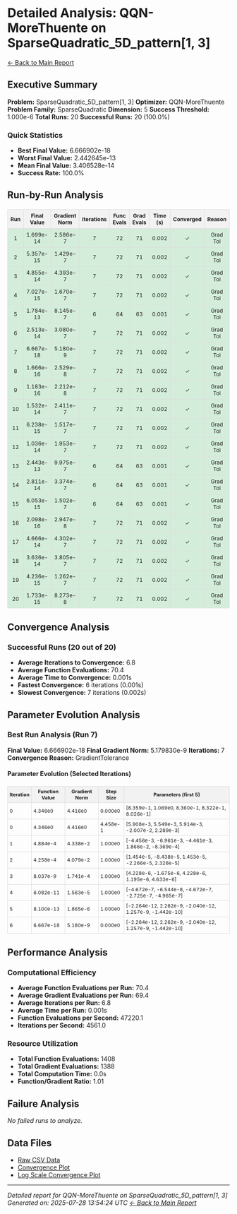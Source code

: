 # Detailed Analysis: QQN-MoreThuente on SparseQuadratic_5D_pattern[1, 3]
[← Back to Main Report](benchmark_report.md)
## Executive Summary
**Problem:** SparseQuadratic_5D_pattern[1, 3]
**Optimizer:** QQN-MoreThuente
**Problem Family:** SparseQuadratic
**Dimension:** 5
**Success Threshold:** 1.000e-6
**Total Runs:** 20
**Successful Runs:** 20 (100.0%)

### Quick Statistics
* **Best Final Value:** 6.666902e-18
* **Worst Final Value:** 2.442645e-13
* **Mean Final Value:** 3.406528e-14
* **Success Rate:** 100.0%


## Run-by-Run Analysis
<table style="border-collapse: collapse; width: 100%; margin: 20px 0; font-size: 12px;">
<tr style="background-color: #f2f2f2;">
<th style="border: 1px solid #ddd; padding: 6px; text-align: center;">Run</th>
<th style="border: 1px solid #ddd; padding: 6px; text-align: center;">Final Value</th>
<th style="border: 1px solid #ddd; padding: 6px; text-align: center;">Gradient Norm</th>
<th style="border: 1px solid #ddd; padding: 6px; text-align: center;">Iterations</th>
<th style="border: 1px solid #ddd; padding: 6px; text-align: center;">Func Evals</th>
<th style="border: 1px solid #ddd; padding: 6px; text-align: center;">Grad Evals</th>
<th style="border: 1px solid #ddd; padding: 6px; text-align: center;">Time (s)</th>
<th style="border: 1px solid #ddd; padding: 6px; text-align: center;">Converged</th>
<th style="border: 1px solid #ddd; padding: 6px; text-align: center;">Reason</th>
</tr>
<tr style="background-color: #d4edda;">
<td style="border: 1px solid #ddd; padding: 6px; text-align: center;">1</td>
<td style="border: 1px solid #ddd; padding: 6px; text-align: center;">1.699e-14</td>
<td style="border: 1px solid #ddd; padding: 6px; text-align: center;">2.586e-7</td>
<td style="border: 1px solid #ddd; padding: 6px; text-align: center;">7</td>
<td style="border: 1px solid #ddd; padding: 6px; text-align: center;">72</td>
<td style="border: 1px solid #ddd; padding: 6px; text-align: center;">71</td>
<td style="border: 1px solid #ddd; padding: 6px; text-align: center;">0.002</td>
<td style="border: 1px solid #ddd; padding: 6px; text-align: center;">✓</td>
<td style="border: 1px solid #ddd; padding: 6px; text-align: center;">Grad Tol</td>
</tr>
<tr style="background-color: #d4edda;">
<td style="border: 1px solid #ddd; padding: 6px; text-align: center;">2</td>
<td style="border: 1px solid #ddd; padding: 6px; text-align: center;">5.357e-15</td>
<td style="border: 1px solid #ddd; padding: 6px; text-align: center;">1.429e-7</td>
<td style="border: 1px solid #ddd; padding: 6px; text-align: center;">7</td>
<td style="border: 1px solid #ddd; padding: 6px; text-align: center;">72</td>
<td style="border: 1px solid #ddd; padding: 6px; text-align: center;">71</td>
<td style="border: 1px solid #ddd; padding: 6px; text-align: center;">0.002</td>
<td style="border: 1px solid #ddd; padding: 6px; text-align: center;">✓</td>
<td style="border: 1px solid #ddd; padding: 6px; text-align: center;">Grad Tol</td>
</tr>
<tr style="background-color: #d4edda;">
<td style="border: 1px solid #ddd; padding: 6px; text-align: center;">3</td>
<td style="border: 1px solid #ddd; padding: 6px; text-align: center;">4.855e-14</td>
<td style="border: 1px solid #ddd; padding: 6px; text-align: center;">4.393e-7</td>
<td style="border: 1px solid #ddd; padding: 6px; text-align: center;">7</td>
<td style="border: 1px solid #ddd; padding: 6px; text-align: center;">72</td>
<td style="border: 1px solid #ddd; padding: 6px; text-align: center;">71</td>
<td style="border: 1px solid #ddd; padding: 6px; text-align: center;">0.002</td>
<td style="border: 1px solid #ddd; padding: 6px; text-align: center;">✓</td>
<td style="border: 1px solid #ddd; padding: 6px; text-align: center;">Grad Tol</td>
</tr>
<tr style="background-color: #d4edda;">
<td style="border: 1px solid #ddd; padding: 6px; text-align: center;">4</td>
<td style="border: 1px solid #ddd; padding: 6px; text-align: center;">7.027e-15</td>
<td style="border: 1px solid #ddd; padding: 6px; text-align: center;">1.670e-7</td>
<td style="border: 1px solid #ddd; padding: 6px; text-align: center;">7</td>
<td style="border: 1px solid #ddd; padding: 6px; text-align: center;">72</td>
<td style="border: 1px solid #ddd; padding: 6px; text-align: center;">71</td>
<td style="border: 1px solid #ddd; padding: 6px; text-align: center;">0.002</td>
<td style="border: 1px solid #ddd; padding: 6px; text-align: center;">✓</td>
<td style="border: 1px solid #ddd; padding: 6px; text-align: center;">Grad Tol</td>
</tr>
<tr style="background-color: #d4edda;">
<td style="border: 1px solid #ddd; padding: 6px; text-align: center;">5</td>
<td style="border: 1px solid #ddd; padding: 6px; text-align: center;">1.784e-13</td>
<td style="border: 1px solid #ddd; padding: 6px; text-align: center;">8.145e-7</td>
<td style="border: 1px solid #ddd; padding: 6px; text-align: center;">6</td>
<td style="border: 1px solid #ddd; padding: 6px; text-align: center;">64</td>
<td style="border: 1px solid #ddd; padding: 6px; text-align: center;">63</td>
<td style="border: 1px solid #ddd; padding: 6px; text-align: center;">0.001</td>
<td style="border: 1px solid #ddd; padding: 6px; text-align: center;">✓</td>
<td style="border: 1px solid #ddd; padding: 6px; text-align: center;">Grad Tol</td>
</tr>
<tr style="background-color: #d4edda;">
<td style="border: 1px solid #ddd; padding: 6px; text-align: center;">6</td>
<td style="border: 1px solid #ddd; padding: 6px; text-align: center;">2.513e-14</td>
<td style="border: 1px solid #ddd; padding: 6px; text-align: center;">3.080e-7</td>
<td style="border: 1px solid #ddd; padding: 6px; text-align: center;">7</td>
<td style="border: 1px solid #ddd; padding: 6px; text-align: center;">72</td>
<td style="border: 1px solid #ddd; padding: 6px; text-align: center;">71</td>
<td style="border: 1px solid #ddd; padding: 6px; text-align: center;">0.002</td>
<td style="border: 1px solid #ddd; padding: 6px; text-align: center;">✓</td>
<td style="border: 1px solid #ddd; padding: 6px; text-align: center;">Grad Tol</td>
</tr>
<tr style="background-color: #d4edda;">
<td style="border: 1px solid #ddd; padding: 6px; text-align: center;">7</td>
<td style="border: 1px solid #ddd; padding: 6px; text-align: center;">6.667e-18</td>
<td style="border: 1px solid #ddd; padding: 6px; text-align: center;">5.180e-9</td>
<td style="border: 1px solid #ddd; padding: 6px; text-align: center;">7</td>
<td style="border: 1px solid #ddd; padding: 6px; text-align: center;">72</td>
<td style="border: 1px solid #ddd; padding: 6px; text-align: center;">71</td>
<td style="border: 1px solid #ddd; padding: 6px; text-align: center;">0.002</td>
<td style="border: 1px solid #ddd; padding: 6px; text-align: center;">✓</td>
<td style="border: 1px solid #ddd; padding: 6px; text-align: center;">Grad Tol</td>
</tr>
<tr style="background-color: #d4edda;">
<td style="border: 1px solid #ddd; padding: 6px; text-align: center;">8</td>
<td style="border: 1px solid #ddd; padding: 6px; text-align: center;">1.666e-16</td>
<td style="border: 1px solid #ddd; padding: 6px; text-align: center;">2.529e-8</td>
<td style="border: 1px solid #ddd; padding: 6px; text-align: center;">7</td>
<td style="border: 1px solid #ddd; padding: 6px; text-align: center;">72</td>
<td style="border: 1px solid #ddd; padding: 6px; text-align: center;">71</td>
<td style="border: 1px solid #ddd; padding: 6px; text-align: center;">0.002</td>
<td style="border: 1px solid #ddd; padding: 6px; text-align: center;">✓</td>
<td style="border: 1px solid #ddd; padding: 6px; text-align: center;">Grad Tol</td>
</tr>
<tr style="background-color: #d4edda;">
<td style="border: 1px solid #ddd; padding: 6px; text-align: center;">9</td>
<td style="border: 1px solid #ddd; padding: 6px; text-align: center;">1.183e-16</td>
<td style="border: 1px solid #ddd; padding: 6px; text-align: center;">2.212e-8</td>
<td style="border: 1px solid #ddd; padding: 6px; text-align: center;">7</td>
<td style="border: 1px solid #ddd; padding: 6px; text-align: center;">72</td>
<td style="border: 1px solid #ddd; padding: 6px; text-align: center;">71</td>
<td style="border: 1px solid #ddd; padding: 6px; text-align: center;">0.002</td>
<td style="border: 1px solid #ddd; padding: 6px; text-align: center;">✓</td>
<td style="border: 1px solid #ddd; padding: 6px; text-align: center;">Grad Tol</td>
</tr>
<tr style="background-color: #d4edda;">
<td style="border: 1px solid #ddd; padding: 6px; text-align: center;">10</td>
<td style="border: 1px solid #ddd; padding: 6px; text-align: center;">1.532e-14</td>
<td style="border: 1px solid #ddd; padding: 6px; text-align: center;">2.411e-7</td>
<td style="border: 1px solid #ddd; padding: 6px; text-align: center;">7</td>
<td style="border: 1px solid #ddd; padding: 6px; text-align: center;">72</td>
<td style="border: 1px solid #ddd; padding: 6px; text-align: center;">71</td>
<td style="border: 1px solid #ddd; padding: 6px; text-align: center;">0.002</td>
<td style="border: 1px solid #ddd; padding: 6px; text-align: center;">✓</td>
<td style="border: 1px solid #ddd; padding: 6px; text-align: center;">Grad Tol</td>
</tr>
<tr style="background-color: #d4edda;">
<td style="border: 1px solid #ddd; padding: 6px; text-align: center;">11</td>
<td style="border: 1px solid #ddd; padding: 6px; text-align: center;">6.238e-15</td>
<td style="border: 1px solid #ddd; padding: 6px; text-align: center;">1.517e-7</td>
<td style="border: 1px solid #ddd; padding: 6px; text-align: center;">7</td>
<td style="border: 1px solid #ddd; padding: 6px; text-align: center;">72</td>
<td style="border: 1px solid #ddd; padding: 6px; text-align: center;">71</td>
<td style="border: 1px solid #ddd; padding: 6px; text-align: center;">0.002</td>
<td style="border: 1px solid #ddd; padding: 6px; text-align: center;">✓</td>
<td style="border: 1px solid #ddd; padding: 6px; text-align: center;">Grad Tol</td>
</tr>
<tr style="background-color: #d4edda;">
<td style="border: 1px solid #ddd; padding: 6px; text-align: center;">12</td>
<td style="border: 1px solid #ddd; padding: 6px; text-align: center;">1.036e-14</td>
<td style="border: 1px solid #ddd; padding: 6px; text-align: center;">1.953e-7</td>
<td style="border: 1px solid #ddd; padding: 6px; text-align: center;">7</td>
<td style="border: 1px solid #ddd; padding: 6px; text-align: center;">72</td>
<td style="border: 1px solid #ddd; padding: 6px; text-align: center;">71</td>
<td style="border: 1px solid #ddd; padding: 6px; text-align: center;">0.002</td>
<td style="border: 1px solid #ddd; padding: 6px; text-align: center;">✓</td>
<td style="border: 1px solid #ddd; padding: 6px; text-align: center;">Grad Tol</td>
</tr>
<tr style="background-color: #d4edda;">
<td style="border: 1px solid #ddd; padding: 6px; text-align: center;">13</td>
<td style="border: 1px solid #ddd; padding: 6px; text-align: center;">2.443e-13</td>
<td style="border: 1px solid #ddd; padding: 6px; text-align: center;">9.975e-7</td>
<td style="border: 1px solid #ddd; padding: 6px; text-align: center;">6</td>
<td style="border: 1px solid #ddd; padding: 6px; text-align: center;">64</td>
<td style="border: 1px solid #ddd; padding: 6px; text-align: center;">63</td>
<td style="border: 1px solid #ddd; padding: 6px; text-align: center;">0.001</td>
<td style="border: 1px solid #ddd; padding: 6px; text-align: center;">✓</td>
<td style="border: 1px solid #ddd; padding: 6px; text-align: center;">Grad Tol</td>
</tr>
<tr style="background-color: #d4edda;">
<td style="border: 1px solid #ddd; padding: 6px; text-align: center;">14</td>
<td style="border: 1px solid #ddd; padding: 6px; text-align: center;">2.811e-14</td>
<td style="border: 1px solid #ddd; padding: 6px; text-align: center;">3.374e-7</td>
<td style="border: 1px solid #ddd; padding: 6px; text-align: center;">6</td>
<td style="border: 1px solid #ddd; padding: 6px; text-align: center;">64</td>
<td style="border: 1px solid #ddd; padding: 6px; text-align: center;">63</td>
<td style="border: 1px solid #ddd; padding: 6px; text-align: center;">0.001</td>
<td style="border: 1px solid #ddd; padding: 6px; text-align: center;">✓</td>
<td style="border: 1px solid #ddd; padding: 6px; text-align: center;">Grad Tol</td>
</tr>
<tr style="background-color: #d4edda;">
<td style="border: 1px solid #ddd; padding: 6px; text-align: center;">15</td>
<td style="border: 1px solid #ddd; padding: 6px; text-align: center;">6.053e-15</td>
<td style="border: 1px solid #ddd; padding: 6px; text-align: center;">1.502e-7</td>
<td style="border: 1px solid #ddd; padding: 6px; text-align: center;">6</td>
<td style="border: 1px solid #ddd; padding: 6px; text-align: center;">64</td>
<td style="border: 1px solid #ddd; padding: 6px; text-align: center;">63</td>
<td style="border: 1px solid #ddd; padding: 6px; text-align: center;">0.001</td>
<td style="border: 1px solid #ddd; padding: 6px; text-align: center;">✓</td>
<td style="border: 1px solid #ddd; padding: 6px; text-align: center;">Grad Tol</td>
</tr>
<tr style="background-color: #d4edda;">
<td style="border: 1px solid #ddd; padding: 6px; text-align: center;">16</td>
<td style="border: 1px solid #ddd; padding: 6px; text-align: center;">2.098e-16</td>
<td style="border: 1px solid #ddd; padding: 6px; text-align: center;">2.947e-8</td>
<td style="border: 1px solid #ddd; padding: 6px; text-align: center;">7</td>
<td style="border: 1px solid #ddd; padding: 6px; text-align: center;">72</td>
<td style="border: 1px solid #ddd; padding: 6px; text-align: center;">71</td>
<td style="border: 1px solid #ddd; padding: 6px; text-align: center;">0.002</td>
<td style="border: 1px solid #ddd; padding: 6px; text-align: center;">✓</td>
<td style="border: 1px solid #ddd; padding: 6px; text-align: center;">Grad Tol</td>
</tr>
<tr style="background-color: #d4edda;">
<td style="border: 1px solid #ddd; padding: 6px; text-align: center;">17</td>
<td style="border: 1px solid #ddd; padding: 6px; text-align: center;">4.666e-14</td>
<td style="border: 1px solid #ddd; padding: 6px; text-align: center;">4.302e-7</td>
<td style="border: 1px solid #ddd; padding: 6px; text-align: center;">7</td>
<td style="border: 1px solid #ddd; padding: 6px; text-align: center;">72</td>
<td style="border: 1px solid #ddd; padding: 6px; text-align: center;">71</td>
<td style="border: 1px solid #ddd; padding: 6px; text-align: center;">0.002</td>
<td style="border: 1px solid #ddd; padding: 6px; text-align: center;">✓</td>
<td style="border: 1px solid #ddd; padding: 6px; text-align: center;">Grad Tol</td>
</tr>
<tr style="background-color: #d4edda;">
<td style="border: 1px solid #ddd; padding: 6px; text-align: center;">18</td>
<td style="border: 1px solid #ddd; padding: 6px; text-align: center;">3.636e-14</td>
<td style="border: 1px solid #ddd; padding: 6px; text-align: center;">3.805e-7</td>
<td style="border: 1px solid #ddd; padding: 6px; text-align: center;">7</td>
<td style="border: 1px solid #ddd; padding: 6px; text-align: center;">72</td>
<td style="border: 1px solid #ddd; padding: 6px; text-align: center;">71</td>
<td style="border: 1px solid #ddd; padding: 6px; text-align: center;">0.002</td>
<td style="border: 1px solid #ddd; padding: 6px; text-align: center;">✓</td>
<td style="border: 1px solid #ddd; padding: 6px; text-align: center;">Grad Tol</td>
</tr>
<tr style="background-color: #d4edda;">
<td style="border: 1px solid #ddd; padding: 6px; text-align: center;">19</td>
<td style="border: 1px solid #ddd; padding: 6px; text-align: center;">4.236e-15</td>
<td style="border: 1px solid #ddd; padding: 6px; text-align: center;">1.262e-7</td>
<td style="border: 1px solid #ddd; padding: 6px; text-align: center;">7</td>
<td style="border: 1px solid #ddd; padding: 6px; text-align: center;">72</td>
<td style="border: 1px solid #ddd; padding: 6px; text-align: center;">71</td>
<td style="border: 1px solid #ddd; padding: 6px; text-align: center;">0.002</td>
<td style="border: 1px solid #ddd; padding: 6px; text-align: center;">✓</td>
<td style="border: 1px solid #ddd; padding: 6px; text-align: center;">Grad Tol</td>
</tr>
<tr style="background-color: #d4edda;">
<td style="border: 1px solid #ddd; padding: 6px; text-align: center;">20</td>
<td style="border: 1px solid #ddd; padding: 6px; text-align: center;">1.733e-15</td>
<td style="border: 1px solid #ddd; padding: 6px; text-align: center;">8.273e-8</td>
<td style="border: 1px solid #ddd; padding: 6px; text-align: center;">7</td>
<td style="border: 1px solid #ddd; padding: 6px; text-align: center;">72</td>
<td style="border: 1px solid #ddd; padding: 6px; text-align: center;">71</td>
<td style="border: 1px solid #ddd; padding: 6px; text-align: center;">0.002</td>
<td style="border: 1px solid #ddd; padding: 6px; text-align: center;">✓</td>
<td style="border: 1px solid #ddd; padding: 6px; text-align: center;">Grad Tol</td>
</tr>
</table>

## Convergence Analysis

### Successful Runs (20 out of 20)
- **Average Iterations to Convergence:** 6.8
- **Average Function Evaluations:** 70.4
- **Average Time to Convergence:** 0.001s
- **Fastest Convergence:** 6 iterations (0.001s)
- **Slowest Convergence:** 7 iterations (0.002s)
## Parameter Evolution Analysis

### Best Run Analysis (Run 7)
**Final Value:** 6.666902e-18
**Final Gradient Norm:** 5.179830e-9
**Iterations:** 7
**Convergence Reason:** GradientTolerance

#### Parameter Evolution (Selected Iterations)

<table style="border-collapse: collapse; width: 100%; margin: 20px 0; font-size: 11px;">
<tr style="background-color: #f2f2f2;">
<th style="border: 1px solid #ddd; padding: 4px;">Iteration</th>
<th style="border: 1px solid #ddd; padding: 4px;">Function Value</th>
<th style="border: 1px solid #ddd; padding: 4px;">Gradient Norm</th>
<th style="border: 1px solid #ddd; padding: 4px;">Step Size</th>
<th style="border: 1px solid #ddd; padding: 4px;">Parameters (first 5)</th>
</tr>
<tr><td style="border: 1px solid #ddd; padding: 4px;">0</td><td style="border: 1px solid #ddd; padding: 4px;">4.346e0</td><td style="border: 1px solid #ddd; padding: 4px;">4.416e0</td><td style="border: 1px solid #ddd; padding: 4px;">0.000e0</td><td style="border: 1px solid #ddd; padding: 4px;">[8.359e-1, 1.069e0, 8.360e-1, 8.322e-1, 8.026e-1]</td></tr>
<tr><td style="border: 1px solid #ddd; padding: 4px;">0</td><td style="border: 1px solid #ddd; padding: 4px;">4.346e0</td><td style="border: 1px solid #ddd; padding: 4px;">4.416e0</td><td style="border: 1px solid #ddd; padding: 4px;">4.458e-1</td><td style="border: 1px solid #ddd; padding: 4px;">[5.908e-3, 5.549e-3, 5.914e-3, -2.007e-2, 2.289e-3]</td></tr>
<tr><td style="border: 1px solid #ddd; padding: 4px;">1</td><td style="border: 1px solid #ddd; padding: 4px;">4.884e-4</td><td style="border: 1px solid #ddd; padding: 4px;">4.338e-2</td><td style="border: 1px solid #ddd; padding: 4px;">1.000e0</td><td style="border: 1px solid #ddd; padding: 4px;">[-4.456e-3, -6.961e-3, -4.461e-3, 1.866e-2, -8.369e-4]</td></tr>
<tr><td style="border: 1px solid #ddd; padding: 4px;">2</td><td style="border: 1px solid #ddd; padding: 4px;">4.258e-4</td><td style="border: 1px solid #ddd; padding: 4px;">4.079e-2</td><td style="border: 1px solid #ddd; padding: 4px;">1.000e0</td><td style="border: 1px solid #ddd; padding: 4px;">[1.454e-5, -8.438e-5, 1.453e-5, -2.266e-5, 2.326e-5]</td></tr>
<tr><td style="border: 1px solid #ddd; padding: 4px;">3</td><td style="border: 1px solid #ddd; padding: 4px;">8.037e-9</td><td style="border: 1px solid #ddd; padding: 4px;">1.741e-4</td><td style="border: 1px solid #ddd; padding: 4px;">1.000e0</td><td style="border: 1px solid #ddd; padding: 4px;">[4.228e-6, -1.675e-6, 4.228e-6, 1.195e-6, 4.633e-6]</td></tr>
<tr><td style="border: 1px solid #ddd; padding: 4px;">4</td><td style="border: 1px solid #ddd; padding: 4px;">6.082e-11</td><td style="border: 1px solid #ddd; padding: 4px;">1.563e-5</td><td style="border: 1px solid #ddd; padding: 4px;">1.000e0</td><td style="border: 1px solid #ddd; padding: 4px;">[-4.672e-7, -6.544e-8, -4.672e-7, -2.725e-7, -4.965e-7]</td></tr>
<tr><td style="border: 1px solid #ddd; padding: 4px;">5</td><td style="border: 1px solid #ddd; padding: 4px;">8.100e-13</td><td style="border: 1px solid #ddd; padding: 4px;">1.865e-6</td><td style="border: 1px solid #ddd; padding: 4px;">1.000e0</td><td style="border: 1px solid #ddd; padding: 4px;">[-2.264e-12, 2.262e-9, -2.040e-12, 1.257e-9, -1.442e-10]</td></tr>
<tr><td style="border: 1px solid #ddd; padding: 4px;">6</td><td style="border: 1px solid #ddd; padding: 4px;">6.667e-18</td><td style="border: 1px solid #ddd; padding: 4px;">5.180e-9</td><td style="border: 1px solid #ddd; padding: 4px;">0.000e0</td><td style="border: 1px solid #ddd; padding: 4px;">[-2.264e-12, 2.262e-9, -2.040e-12, 1.257e-9, -1.442e-10]</td></tr>
</table>

## Performance Analysis

### Computational Efficiency
- **Average Function Evaluations per Run:** 70.4
- **Average Gradient Evaluations per Run:** 69.4
- **Average Iterations per Run:** 6.8
- **Average Time per Run:** 0.001s
- **Function Evaluations per Second:** 47220.1
- **Iterations per Second:** 4561.0
### Resource Utilization
- **Total Function Evaluations:** 1408
- **Total Gradient Evaluations:** 1388
- **Total Computation Time:** 0.0s
- **Function/Gradient Ratio:** 1.01
## Failure Analysis

*No failed runs to analyze.*



## Data Files
* [Raw CSV Data](problems/SparseQuadratic_5D_pattern[1,_3]_results.csv)
* [Convergence Plot](convergence_SparseQuadratic_5D_pattern[1,_3].png)
* [Log Scale Convergence Plot](convergence_SparseQuadratic_5D_pattern[1,_3]_log.png)


---
*Detailed report for QQN-MoreThuente on SparseQuadratic_5D_pattern[1, 3]*
*Generated on: 2025-07-28 13:54:24 UTC*
*[← Back to Main Report](benchmark_report.md)*

